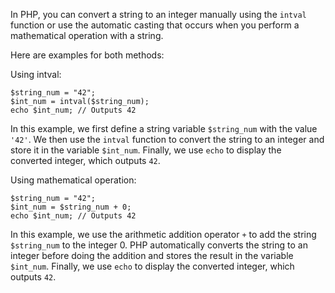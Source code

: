 In PHP, you can convert a string to an integer manually using the `intval` function or use the automatic casting that occurs when you perform a mathematical operation with a string.

Here are examples for both methods:

Using intval:

```
$string_num = "42";
$int_num = intval($string_num);
echo $int_num; // Outputs 42
```

In this example, we first define a string variable `$string_num` with the value `'42'`. We then use the `intval` function to convert the string to an integer and store it in the variable `$int_num`. Finally, we use `echo` to display the converted integer, which outputs `42`.

Using mathematical operation:

```
$string_num = "42";
$int_num = $string_num + 0;
echo $int_num; // Outputs 42
```

In this example, we use the arithmetic addition operator `+` to add the string `$string_num` to the integer 0. PHP automatically converts the string to an integer before doing the addition and stores the result in the variable `$int_num`. Finally, we use `echo` to display the converted integer, which outputs `42`.